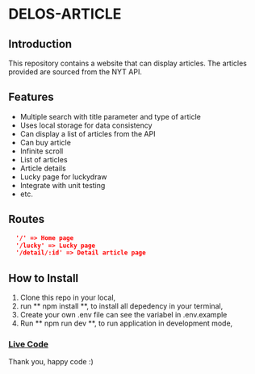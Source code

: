 # DELOS-ARTICLE

## Introduction

This repository contains a website that can display articles. The articles provided are sourced from the NYT API.

## Features

- Multiple search with title parameter and type of article
- Uses local storage for data consistency
- Can display a list of articles from the API
- Can buy article
- Infinite scroll
- List of articles
- Article details
- Lucky page for luckydraw
- Integrate with unit testing
- etc.

## Routes

```json
  '/' => Home page
  '/lucky' => Lucky page
  '/detail/:id' => Detail article page
```

## How to Install

1. Clone this repo in your local,
2. run ** npm install **, to install all depedency in your terminal,
3. Create your own .env file can see the variabel in .env.example
4. Run ** npm run dev **, to run application in development mode,

### <a href="https://delos-article.netlify.app/" target="_blank" rel="noopener noreferrer">Live Code</a>

Thank you, happy code :)
